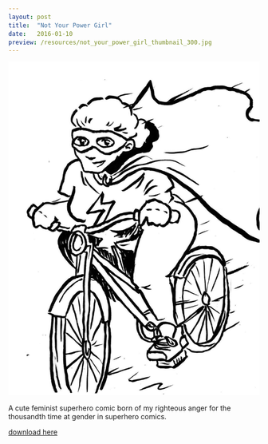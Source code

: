 ```yaml
---
layout: post
title:  "Not Your Power Girl"
date:   2016-01-10
preview: /resources/not_your_power_girl_thumbnail_300.jpg
---
```


![Picture 1](/resources/not_your_power_girl_preview.jpg)

A cute feminist superhero comic born of my righteous anger for the thousandth time at gender in superhero comics.

[download here](/resources/not_your_power_girl.pdf)
